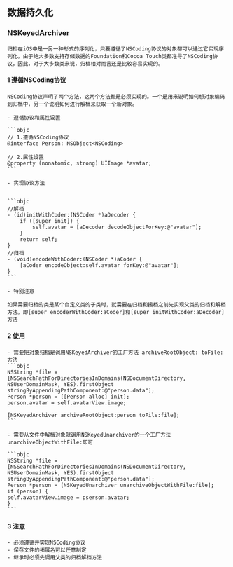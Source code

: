 ## 数据持久化

### NSKeyedArchiver

	归档在iOS中是一另一种形式的序列化，只要遵循了NSCoding协议的对象都可以通过它实现序列化。由于绝大多数支持存储数据的Foundation和Cocoa Touch类都准寻了NSCoding协议，因此，对于大多数类来说，归档相对而言还是比较容易实现的。

#### 1 遵循NSCoding协议

	NSCoding协议声明了两个方法，这两个方法都是必须实现的。一个是用来说明如何想对象编码到归档中，另一个说明如何进行解档来获取一个新对象。

	- 遵循协议和属性设置

	```objc
	// 1.遵循NSCoding协议
	@interface Person: NSObject<NSCoding>

	// 2.属性设置
	@property (nonatomic, strong) UIImage *avatar;
	```

	- 实现协议方法


	```objc
	//解档
	- (id)initWithCoder:(NSCoder *)aDecoder {
		if ([super init]) {
			self.avatar = [aDecoder decodeObjectForKey:@"avatar"];
		}
		return self;
	}
	//归档
	- (void)encodeWithCoder:(NSCoder *)aCoder {
		[aCoder encodeObject:self.avatar forKey:@"avatar"];
	}
	```

	- 特别注意

	如果需要归档的类是某个自定义类的子类时，就需要在归档和接档之前先实现父类的归档和解档方法。即[super encoderWithCoder:aCoder]和[super initWithCoder:aDecoder]方法

#### 2 使用
	- 需要把对象归档是调用NSKeyedArchiver的工厂方法 archiveRootObject: toFile: 方法
	```objc
	NSString *file = [NSSearchPathForDirectoriesInDomains(NSDocumentDirectory, NSUserDomainMask, YES).firstObject stringByAppendingPathComponent:@"person.data"];
	Person *person = [[Person alloc] init];
	person.avatar = self.avatarView.image;

	[NSKeyedArchiver archiveRootObject:person toFile:file];
	```

	- 需要从文件中解档对象就调用NSKeyedUnarchiver的一个工厂方法unarchiveObjectWithFile:即可
	
	```objc
	NSString *file = [NSSearchPathForDirectoriesInDomains(NSDocumentDirectory, NSUserDomainMask, YES).firstObject stringByAppendingPathComponent:@"person.data"];
	Person *person = [NSKeyedUnarchiver unarchiveObjectWithFile:file];
	if (person) {
	self.avatarView.image = pserson.avatar;
	}
	```

#### 3 注意
	
	- 必须遵循并实现NSCoding协议
	- 保存文件的拓展名可以任意制定
	- 继承时必须先调用父类的归档解档方法
